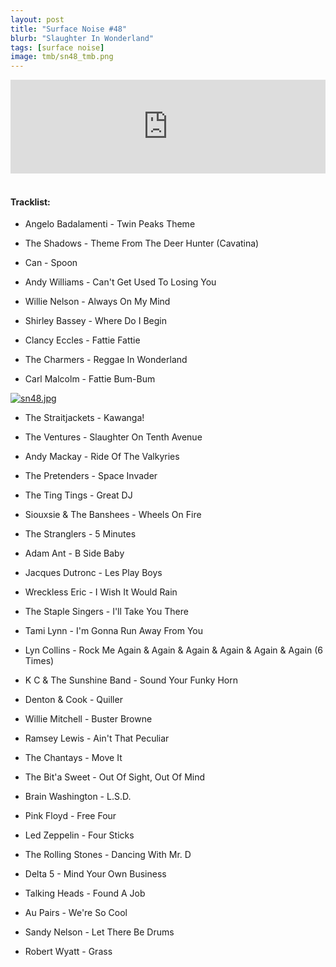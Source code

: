 ```yaml
---
layout: post
title: "Surface Noise #48"
blurb: "Slaughter In Wonderland"
tags: [surface noise]
image: tmb/sn48_tmb.png
---
```


<iframe scrolling="no" id="hearthis_at_track_3028270" width="100%" height="150" src="https://hearthis.at/embed/3028270/transparent_black/?hcolor=&color=&style=2&block_size=2&block_space=1&background=1&waveform=0&cover=0&autoplay=0&css=" frameborder="0" allowtransparency allow="autoplay"><p>Listen to <a href="https://hearthis.at/zerocc/surface-noise-48-291118/" target="_blank">Surface Noise #48 (29/11/18)</a> <span>by</span><a href="https://hearthis.at/zerocc/" target="_blank" >Zero</a> <span>on</span> <a href="https://hearthis.at/" target="_blank">hearthis.at</a></p></iframe>
&nbsp;

#### Tracklist:

- Angelo Badalamenti - Twin Peaks Theme
- The Shadows - Theme From The Deer Hunter (Cavatina)
- Can - Spoon

- Andy Williams - Can't Get Used To Losing You
- Willie Nelson - Always On My Mind
- Shirley Bassey - Where Do I Begin

- Clancy Eccles - Fattie Fattie
- The Charmers - Reggae In Wonderland
- Carl Malcolm - Fattie Bum-Bum

[![sn48.jpg](https://i.postimg.cc/Vvfpjm0V/sn48.jpg)](https://postimg.cc/phSsvNZf)

- The Straitjackets - Kawanga!
- The Ventures - Slaughter On Tenth Avenue
- Andy Mackay - Ride Of The Valkyries
- The Pretenders - Space Invader

- The Ting Tings - Great DJ
- Siouxsie & The Banshees - Wheels On Fire
- The Stranglers - 5 Minutes

- Adam Ant - B Side Baby
- Jacques Dutronc - Les Play Boys
- Wreckless Eric - I Wish It Would Rain

- The Staple Singers - I'll Take You There
- Tami Lynn - I'm Gonna Run Away From You
- Lyn Collins - Rock Me Again & Again & Again & Again & Again & Again (6 Times)
- K C & The Sunshine Band - Sound Your Funky Horn

- Denton & Cook - Quiller
- Willie Mitchell - Buster Browne
- Ramsey Lewis - Ain't That Peculiar

- The Chantays - Move It
- The Bit'a Sweet - Out Of Sight, Out Of Mind
- Brain Washington - L.S.D.

- Pink Floyd - Free Four
- Led Zeppelin - Four Sticks
- The Rolling Stones - Dancing With Mr. D

- Delta 5 - Mind Your Own Business
- Talking Heads - Found A Job
- Au Pairs - We're So Cool
- Sandy Nelson - Let There Be Drums

- Robert Wyatt - Grass
